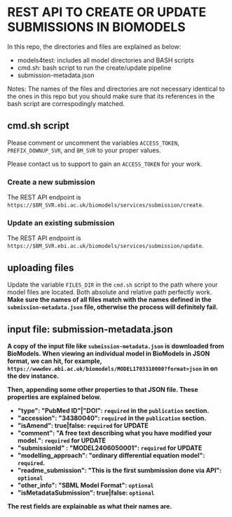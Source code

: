 # REST API TO CREATE OR UPDATE SUBMISSIONS IN BIOMODELS
In this repo, the directories and files are explained as below:

* models4test: includes all model directories and BASH scripts
* cmd.sh: bash script to run the create/update pipeline
* submission-metadata.json

Notes: The names of the files and directories are not necessary identical to the ones in this repo but you should make sure that its references in the bash script are correspodingly matched.

## cmd.sh script
Please comment or uncomment the variables `ACCESS_TOKEN`, `PREFIX_DOWNUP_SVR`, and `BM_SVR` to your proper values.

Please contact us to support to gain an `ACCESS_TOKEN` for your work.

### Create a new submission
The REST API endpoint is `https://$BM_SVR.ebi.ac.uk/biomodels/services/submission/create`.

### Update an existing submission
The REST API endpoint is  `https://$BM_SVR.ebi.ac.uk/biomodels/services/submission/update`.


## uploading files
Update the variable `FILES_DIR` in the `cmd.sh` script to the path where your model files are located. Both absolute and relative path perfectly work. <strong>Make sure the names of all files match with the names defined in the `submission-metadata.json` file, otherwise the process will definitely fail. 

## input file: submission-metadata.json
A copy of the input file like `submission-metadata.json` is downloaded from BioModels. When viewing an individual model in BioModels in JSON format, we can hit, for example, `https://wwwdev.ebi.ac.uk/biomodels/MODEL1703310000?format=json` in on the dev instance.

Then, appending some other properties to that JSON file. These properties are explained below.

* "type": "PubMed ID"|"DOI": `required` in the `publication` section.
* "accession": "34380040": `required` in the `publication` section.
* "isAmend": true|false: `required` for UPDATE
* "comment": "A free text describing what you have modified your model.": `required` for UPDATE
* "submissionId" : "MODEL2406050001": `required` for UPDATE
* "modelling_approach": "ordinary differential equation model": `required`.
* "readme_submission": "This is the first sumbmission done via API": `optional` 
* "other_info": "SBML Model Format": `optional`
* "isMetadataSubmission": true|false: `optional`

The rest fields are explainable as what their names are.